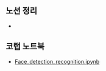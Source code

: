 ## 노션 정리

-

## 코랩 노트북

- [Face_detection_recognition.ipynb](https://colab.research.google.com/drive/11DvkFO79EXwzp_Sk0QgzDk-vBxPYBJ-F?usp=sharing)
